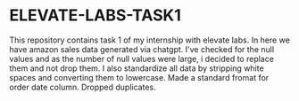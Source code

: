 # ELEVATE-LABS-TASK1
This repository contains task 1 of my internship  with elevate labs. 
In here we have amazon sales data generated via chatgpt.
I've checked for the null values and as the number of null values were large, i decided to replace them and not drop them.
I also standardize all data by stripping white spaces and converting them to lowercase.
Made a standard fromat for order date column.
Dropped duplicates.
